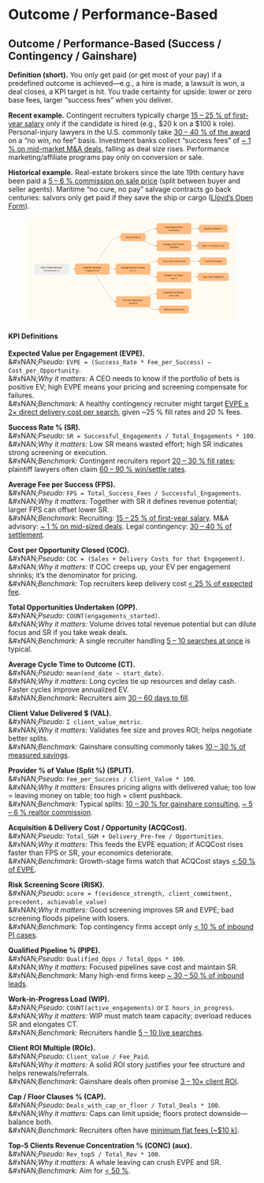 # Outcome / Performance-Based

## Outcome / Performance-Based (Success / Contingency / Gainshare)

**Definition (short).** You only get paid (or get most of your pay) if a predefined outcome is achieved—e.g., a hire is made, a lawsuit is won, a deal closes, a KPI target is hit. You trade certainty for upside: lower or zero base fees, larger “success fees” when you deliver.

**Recent example.** Contingent recruiters typically charge [15 – 25 % of first-year salary](https://www.recruiterslineup.com/contingency-recruiting-fee-structure/?utm_source=chatgpt.com) only if the candidate is hired (e.g., $20 k on a $100 k role). Personal-injury lawyers in the U.S. commonly take [30 – 40 % of the award](https://www.americanbar.org/groups/legal_services/milvets/aba_home_front/information_center/working_with_lawyer/fees_and_expenses/?utm_source=chatgpt.com) on a “no win, no fee” basis. Investment banks collect “success fees” of [\~ 1 % on mid-market M\&A deals](https://firstpagesage.com/business/ma-advisory-fee-structure/?utm_source=chatgpt.com), falling as deal size rises. Performance marketing/affiliate programs pay only on conversion or sale.

**Historical example.** Real-estate brokers since the late 19th century have been paid a [5 – 6 % commission on sale price](https://www.investopedia.com/articles/active-trading/031215/how-real-estate-agent-and-broker-fees-work.asp?utm_source=chatgpt.com) (split between buyer and seller agents). Maritime “no cure, no pay” salvage contracts go back centuries: salvors only get paid if they save the ship or cargo ([Lloyd’s Open Form](https://en.wikipedia.org/wiki/Lloyd's_Open_Form?utm_source=chatgpt.com)).

<figure><img src="../../.gitbook/assets/image (3).png" alt=""><figcaption></figcaption></figure>

#### KPI Definitions

**Expected Value per Engagement (EVPE).**\
&#xNAN;_&#x50;seudo:_ `EVPE = (Success_Rate * Fee_per_Success) − Cost_per_Opportunity`.\
&#xNAN;_&#x57;hy it matters:_ A CEO needs to know if the portfolio of bets is positive EV; high EVPE means your pricing and screening compensate for failures.\
&#xNAN;_&#x42;enchmark:_ A healthy contingency recruiter might target [EVPE ≥ 2× direct delivery cost per search](https://www.recruiterslineup.com/contingency-recruiting-fee-structure/?utm_source=chatgpt.com), given \~25 % fill rates and 20 % fees.

**Success Rate % (SR).**\
&#xNAN;_&#x50;seudo:_ `SR = Successful_Engagements / Total_Engagements * 100`.\
&#xNAN;_&#x57;hy it matters:_ Low SR means wasted effort; high SR indicates strong screening or execution.\
&#xNAN;_&#x42;enchmark:_ Contingent recruiters report [20 – 30 % fill rates](https://www.recruiterslineup.com/contingency-recruiting-fee-structure/?utm_source=chatgpt.com); plaintiff lawyers often claim [60 – 90 % win/settle rates](https://www.americanbar.org/groups/legal_services/milvets/aba_home_front/information_center/working_with_lawyer/fees_and_expenses/?utm_source=chatgpt.com).

**Average Fee per Success (FPS).**\
&#xNAN;_&#x50;seudo:_ `FPS = Total_Success_Fees / Successful_Engagements`.\
&#xNAN;_&#x57;hy it matters:_ Together with SR it defines revenue potential; larger FPS can offset lower SR.\
&#xNAN;_&#x42;enchmark:_ Recruiting: [15 – 25 % of first-year salary](https://www.recruiterslineup.com/contingency-recruiting-fee-structure/?utm_source=chatgpt.com). M\&A advisory: [\~ 1 % on mid-sized deals](https://firstpagesage.com/business/ma-advisory-fee-structure/?utm_source=chatgpt.com). Legal contingency: [30 – 40 % of settlement](https://www.americanbar.org/groups/legal_services/milvets/aba_home_front/information_center/working_with_lawyer/fees_and_expenses/?utm_source=chatgpt.com).

**Cost per Opportunity Closed (COC).**\
&#xNAN;_&#x50;seudo:_ `COC = (Sales + Delivery Costs for that Engagement)`.\
&#xNAN;_&#x57;hy it matters:_ If COC creeps up, your EV per engagement shrinks; it’s the denominator for pricing.\
&#xNAN;_&#x42;enchmark:_ Top recruiters keep delivery cost [< 25 % of expected fee](https://www.recruiterslineup.com/contingency-recruiting-fee-structure/?utm_source=chatgpt.com).

**Total Opportunities Undertaken (OPP).**\
&#xNAN;_&#x50;seudo:_ `COUNT(engagements_started)`.\
&#xNAN;_&#x57;hy it matters:_ Volume drives total revenue potential but can dilute focus and SR if you take weak deals.\
&#xNAN;_&#x42;enchmark:_ A single recruiter handling [5 – 10 searches at once](https://www.recruiterslineup.com/contingency-recruiting-fee-structure/?utm_source=chatgpt.com) is typical.

**Average Cycle Time to Outcome (CT).**\
&#xNAN;_&#x50;seudo:_ `mean(end_date − start_date)`.\
&#xNAN;_&#x57;hy it matters:_ Long cycles tie up resources and delay cash. Faster cycles improve annualized EV.\
&#xNAN;_&#x42;enchmark:_ Recruiters aim [30 – 60 days to fill](https://www.recruiterslineup.com/contingency-recruiting-fee-structure/?utm_source=chatgpt.com).

**Client Value Delivered $ (VAL).**\
&#xNAN;_&#x50;seudo:_ `Σ client_value_metric`.\
&#xNAN;_&#x57;hy it matters:_ Validates fee size and proves ROI; helps negotiate better splits.\
&#xNAN;_&#x42;enchmark:_ Gainshare consulting commonly takes [10 – 30 % of measured savings](https://firstpagesage.com/business/ma-advisory-fee-structure/?utm_source=chatgpt.com).

**Provider % of Value (Split %) (SPLIT).**\
&#xNAN;_&#x50;seudo:_ `Fee_per_Success / Client_Value * 100`.\
&#xNAN;_&#x57;hy it matters:_ Ensures pricing aligns with delivered value; too low = leaving money on table; too high = client pushback.\
&#xNAN;_&#x42;enchmark:_ Typical splits: [10 – 30 % for gainshare consulting](https://firstpagesage.com/business/ma-advisory-fee-structure/?utm_source=chatgpt.com), [\~ 5 – 6 % realtor commission](https://www.investopedia.com/articles/active-trading/031215/how-real-estate-agent-and-broker-fees-work.asp?utm_source=chatgpt.com).

**Acquisition & Delivery Cost / Opportunity (ACQCost).**\
&#xNAN;_&#x50;seudo:_ `Total_S&M + Delivery_Pre-fee / Opportunities`.\
&#xNAN;_&#x57;hy it matters:_ This feeds the EVPE equation; if ACQCost rises faster than FPS or SR, your economics deteriorate.\
&#xNAN;_&#x42;enchmark:_ Growth-stage firms watch that ACQCost stays [< 50 % of EVPE](https://www.sage.com/en-us/-/media/files/sagedotcom/master/gated-assets/intacct/whitepapers/2023-professional-services-maturity-benchmark.pdf?utm_source=chatgpt.com).

**Risk Screening Score (RISK).**\
&#xNAN;_&#x50;seudo:_ `score = f(evidence_strength, client_commitment, precedent, achievable_value)`\
&#xNAN;_&#x57;hy it matters:_ Good screening improves SR and EVPE; bad screening floods pipeline with losers.\
&#xNAN;_&#x42;enchmark:_ Top contingency firms accept only [< 10 % of inbound PI cases](https://www.americanbar.org/groups/legal_services/milvets/aba_home_front/information_center/working_with_lawyer/fees_and_expenses/?utm_source=chatgpt.com).

**Qualified Pipeline % (PIPE).**\
&#xNAN;_&#x50;seudo:_ `Qualified_Opps / Total_Opps * 100`.\
&#xNAN;_&#x57;hy it matters:_ Focused pipelines save cost and maintain SR.\
&#xNAN;_&#x42;enchmark:_ Many high-end firms keep [\~ 30 – 50 % of inbound leads](https://www.recruiterslineup.com/contingency-recruiting-fee-structure/?utm_source=chatgpt.com).

**Work-in-Progress Load (WIP).**\
&#xNAN;_&#x50;seudo:_ `COUNT(active_engagements)` or `Σ hours_in_progress`.\
&#xNAN;_&#x57;hy it matters:_ WIP must match team capacity; overload reduces SR and elongates CT.\
&#xNAN;_&#x42;enchmark:_ Recruiters handle [5 – 10 live searches](https://www.recruiterslineup.com/contingency-recruiting-fee-structure/?utm_source=chatgpt.com).

**Client ROI Multiple (ROIc).**\
&#xNAN;_&#x50;seudo:_ `Client_Value / Fee_Paid`.\
&#xNAN;_&#x57;hy it matters:_ A solid ROI story justifies your fee structure and helps renewals/referrals.\
&#xNAN;_&#x42;enchmark:_ Gainshare deals often promise [3 – 10× client ROI](https://firstpagesage.com/business/ma-advisory-fee-structure/?utm_source=chatgpt.com).

**Cap / Floor Clauses % (CAP).**\
&#xNAN;_&#x50;seudo:_ `Deals_with_cap_or_floor / Total_Deals * 100`.\
&#xNAN;_&#x57;hy it matters:_ Caps can limit upside; floors protect downside—balance both.\
&#xNAN;_&#x42;enchmark:_ Recruiters often have [minimum flat fees (\~$10 k)](https://www.recruiterslineup.com/contingency-recruiting-fee-structure/?utm_source=chatgpt.com).

**Top-5 Clients Revenue Concentration % (CONC) (aux).**\
&#xNAN;_&#x50;seudo:_ `Rev_top5 / Total_Rev * 100`.\
&#xNAN;_&#x57;hy it matters:_ A whale leaving can crush EVPE and SR.\
&#xNAN;_&#x42;enchmark:_ Aim for [< 50 %](https://www.sage.com/en-us/-/media/files/sagedotcom/master/gated-assets/intacct/whitepapers/2023-professional-services-maturity-benchmark.pdf?utm_source=chatgpt.com).
